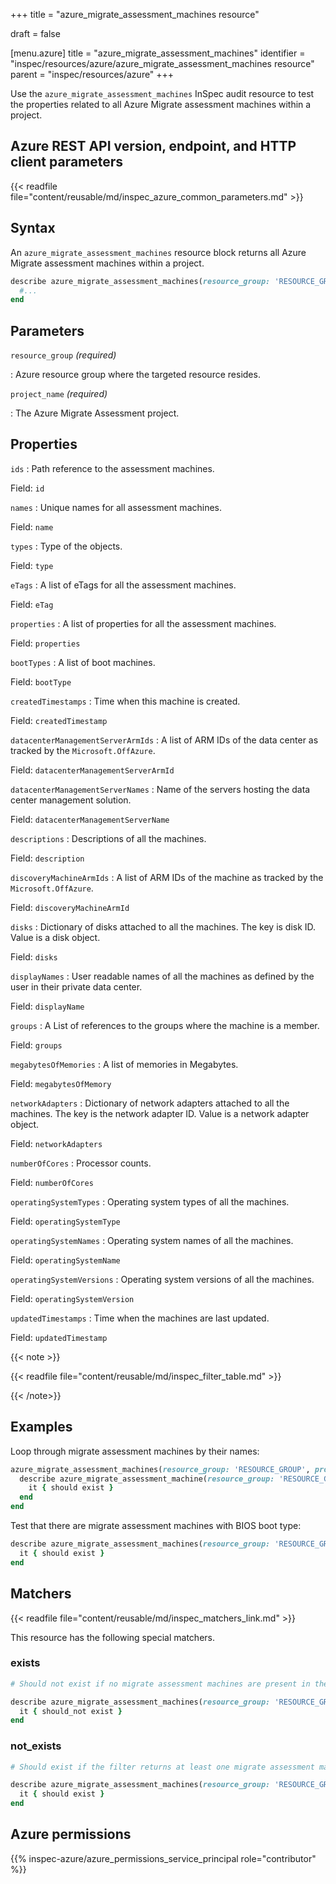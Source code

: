 +++
title = "azure_migrate_assessment_machines resource"

draft = false


[menu.azure]
title = "azure_migrate_assessment_machines"
identifier = "inspec/resources/azure/azure_migrate_assessment_machines resource"
parent = "inspec/resources/azure"
+++

Use the `azure_migrate_assessment_machines` InSpec audit resource to test the properties related to all Azure Migrate assessment machines within a project.

## Azure REST API version, endpoint, and HTTP client parameters

{{< readfile file="content/reusable/md/inspec_azure_common_parameters.md" >}}

## Syntax

An `azure_migrate_assessment_machines` resource block returns all Azure Migrate assessment machines within a project.

```ruby
describe azure_migrate_assessment_machines(resource_group: 'RESOURCE_GROUP', project_name: 'MIGRATE_ASSESSMENT_PROJECT_NAME') do
  #...
end
```

## Parameters

`resource_group` _(required)_

: Azure resource group where the targeted resource resides.

`project_name` _(required)_

: The Azure Migrate Assessment project.

## Properties

`ids`
: Path reference to the assessment machines.

  Field: `id`

`names`
: Unique names for all assessment machines.

  Field: `name`

`types`
: Type of the objects.

  Field: `type`

`eTags`
: A list of eTags for all the assessment machines.

  Field: `eTag`

`properties`
: A list of properties for all the assessment machines.

  Field: `properties`

`bootTypes`
: A list of boot machines.

  Field: `bootType`

`createdTimestamps`
: Time when this machine is created.

  Field: `createdTimestamp`

`datacenterManagementServerArmIds`
: A list of ARM IDs of the data center as tracked by the `Microsoft.OffAzure`.

  Field: `datacenterManagementServerArmId`

`datacenterManagementServerNames`
: Name of the servers hosting the data center management solution.

  Field: `datacenterManagementServerName`

`descriptions`
: Descriptions of all the machines.

  Field: `description`

`discoveryMachineArmIds`
: A list of ARM IDs of the machine as tracked by the `Microsoft.OffAzure`.

  Field: `discoveryMachineArmId`

`disks`
: Dictionary of disks attached to all the machines. The key is disk ID. Value is a disk object.

  Field: `disks`

`displayNames`
: User readable names of all the machines as defined by the user in their private data center.

  Field: `displayName`

`groups`
: A List of references to the groups where the machine is a member.

  Field: `groups`

`megabytesOfMemories`
: A list of memories in Megabytes.

  Field: `megabytesOfMemory`

`networkAdapters`
: Dictionary of network adapters attached to all the machines. The key is the network adapter ID. Value is a network adapter object.

  Field: `networkAdapters`

`numberOfCores`
: Processor counts.

  Field: `numberOfCores`

`operatingSystemTypes`
: Operating system types of all the machines.

  Field: `operatingSystemType`

`operatingSystemNames`
: Operating system names of all the machines.

  Field: `operatingSystemName`

`operatingSystemVersions`
: Operating system versions of all the machines.

  Field: `operatingSystemVersion`

`updatedTimestamps`
: Time when the machines are last updated.

  Field: `updatedTimestamp`

{{< note >}}

{{< readfile file="content/reusable/md/inspec_filter_table.md" >}}

{{< /note>}}

## Examples

Loop through migrate assessment machines by their names:

```ruby
azure_migrate_assessment_machines(resource_group: 'RESOURCE_GROUP', project_name: 'MIGRATE_ASSESSMENT_PROJECT_NAME').names.each do |name|
  describe azure_migrate_assessment_machine(resource_group: 'RESOURCE_GROUP', project_name: 'MIGRATE_ASSESSMENT_PROJECT_NAME', group_name: 'MACHINE_GROUP_NAME', name: name) do
    it { should exist }
  end
end
```

Test that there are migrate assessment machines with BIOS boot type:

```ruby
describe azure_migrate_assessment_machines(resource_group: 'RESOURCE_GROUP', project_name: 'MIGRATE_ASSESSMENT_PROJECT_NAME').where(bootType: 'BIOS') do
  it { should exist }
end
```

## Matchers

{{< readfile file="content/reusable/md/inspec_matchers_link.md" >}}

This resource has the following special matchers.

### exists

```ruby
# Should not exist if no migrate assessment machines are present in the project and the resource group.

describe azure_migrate_assessment_machines(resource_group: 'RESOURCE_GROUP', project_name: 'MIGRATE_ASSESSMENT_PROJECT_NAME') do
  it { should_not exist }
end
```

### not_exists

```ruby
# Should exist if the filter returns at least one migrate assessment machine in the project and the resource group.

describe azure_migrate_assessment_machines(resource_group: 'RESOURCE_GROUP', project_name: 'MIGRATE_ASSESSMENT_PROJECT_NAME') do
  it { should exist }
end
```

## Azure permissions

{{% inspec-azure/azure_permissions_service_principal role="contributor" %}}
